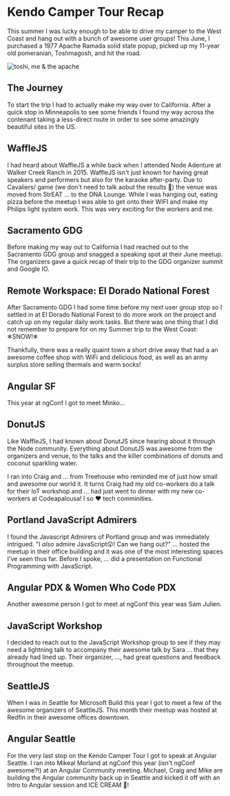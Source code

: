 # Kendo Camper Tour Recap

This summer I was lucky enough to be able to drive my camper to the West Coast and hang out with a bunch of awesome user groups! This June, I purchased a 1977 Apache Ramada solid state popup, picked up my 11-year old pomeranian, Toshmagosh, and hit the road. 

![toshi, me & the apache]()

## The Journey
To start the trip I had to actually make my way over to California. After a quick stop in Minneapolis to see some friends I found my way across the contenant taking a less-direct route in order to see some amazingly beautiful sites in the US. 

## WaffleJS
I had heard about WaffleJS a while back when I attended Node Adenture at Walker Creek Ranch in 2015. WaffleJS isn't just known for having great speakers and performers but also for the karaoke after-party. Due to Cavaliers/ game (we don't need to talk aobut the results 😬) the venue was moved from StrEAT ... to the DNA Lounge. While I was hanging out, eating pizza before the meetup I was able to get onto their WIFI and make my Philips light system work. This was very exciting for the workers and me.

## Sacramento GDG
Before making my way out to California I had reached out to the Sacramento GDG group and snagged a speaking spot at their June meetup. The organizers gave a quick recap of their trip to the GDG organizer summit and Google IO. 

## Remote Workspace: El Dorado National Forest
After Sacramento GDG I had some time before my next user group stop so I settled in at El Dorado National Forest to do more work on the project and catch up on my regular daily work tasks. But there was one thing that I did not remember to prepare for on my Summer trip to the West Coast: ❄SNOW!❄

Thankfully, there was a really quaint town a short drive away that had a an awesome coffee shop with WiFi and delicious food, as well as an army surplus store selling thermals and warm socks!

## Angular SF
This year at ngConf I got to meet Minko... 

## DonutJS
Like WaffleJS, I had known about DonutJS since hearing about it through the Node community. Everything about DonutJS was awesome from the organizers and venue, to the talks and the killer combinations of donuts and coconut sparkling water.

I ran into Craig and ... from Treehouse who reminded me of just how small and awesome our world it. It turns Craig had my old co-workers do a talk for their IoT workshop and ... had just went to dinner with my new co-workers at Codeapalousa! I so ♥️ tech comminities. 

## Portland JavaScript Admirers 
I found the Javascript Admirers of Portland group and was immediately intrigued. "I _also_ admire JavaScript😲! Can we hang out?" ... hosted the meetup in their office building and it was one of the most interesting spaces I've seen thus far. Before I spoke, ... did a presentation on Functional Programming with JavaScript.

## Angular PDX & Women Who Code PDX
Another awesome person I got to meet at ngConf this year was Sam Julien. 

## JavaScript Workshop
I decided to reach out to the JavaScript Workshop group to see if they may need a lightning talk to accompany their awesome talk by Sara ... that they already had lined up. Their organizer, ..., had great questions and feedback throughout the meetup.

## SeattleJS
When I was in Seattle for Microsoft Build this year I got to meet a few of the awesome organizers of SeattleJS. This month their meetup was hosted at Redfin in their awesome offices downtown. 

## Angular Seattle
For the very last stop on the Kendo Camper Tour I got to speak at Angular Seattle. I ran into Mikeal Morland at ngConf this year (isn't ngConf awesome?!) at an Angular Community meeting. Michael, Craig and Mike are building the Angular community back up in Seattle and kicked it off with an Intro to Angular session and ICE CREAM 🍦! 